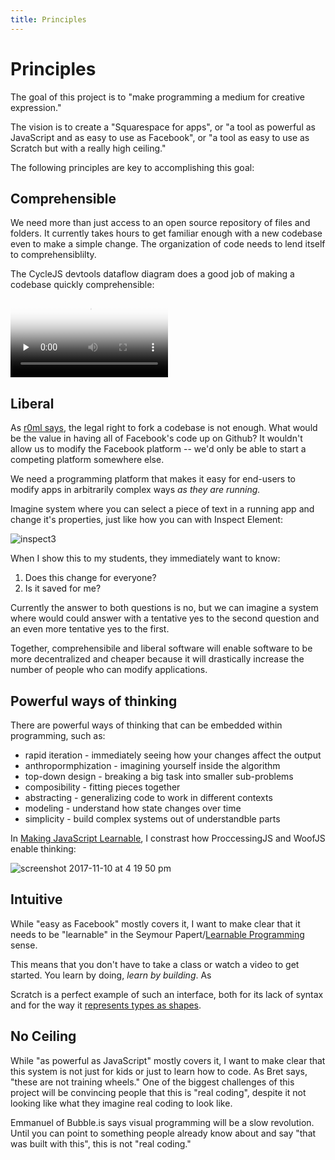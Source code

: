 ```yaml
---
title: Principles
---
```


# Principles

The goal of this project is to "make programming a medium for creative expression."

The vision is to create a "Squarespace for apps", or "a tool as powerful as JavaScript and as easy to use as Facebook", or "a tool as easy to use as Scratch but with a really high ceiling."

The following principles are key to accomplishing this goal:

## Comprehensible

We need more than just access to an open source repository of files and folders. It currently takes hours to get familiar enough with a new codebase even to make a simple change. The organization of code needs to lend itself to comprehensiblilty.

The CycleJS devtools dataflow diagram does a good job of making a codebase quickly comprehensible:

<video preload="none" autoplay loop poster="https://user-images.githubusercontent.com/2288939/32678297-cdd9b3ac-c62f-11e7-8534-861163725b04.png" src="./media/cycle-js-devtools-diagram.mp4" type="video/mp4" style="width:50%"></video>

## Liberal

As [r0ml says](https://lwn.net/Articles/712376/), the legal right to fork a codebase is not enough. What would be the value in having all of Facebook's code up on Github? It wouldn't allow us to modify the Facebook platform -- we'd only be able to start a competing platform somewhere else.

We need a programming platform that makes it easy for end-users to modify apps in arbitrarily complex ways *as they are running.*

Imagine system where you can select a piece of text in a running app and change it's properties, just like how you can with Inspect Element:

![inspect3](https://user-images.githubusercontent.com/2288939/32678093-f9ccd9fe-c62e-11e7-9986-3f9f5bb5e502.gif)

When I show this to my students, they immediately want to know:

1. Does this change for everyone?
2. Is it saved for me?

Currently the answer to both questions is no, but we can imagine a system where would could answer with a tentative yes to the second question and an even more tentative yes to the first.

Together, comprehensibile and liberal software will enable software to be more decentralized and cheaper because it will drastically increase the number of people who can modify applications.

## Powerful ways of thinking

There are powerful ways of thinking that can be embedded within programming, such as:

* rapid iteration - immediately seeing how your changes affect the output
* anthropormphization - imagining yourself inside the algorithm
* top-down design - breaking a big task into smaller sub-problems
* composibility - fitting pieces together
* abstracting - generalizing code to work in different contexts
* modeling - understand how state changes over time
* simplicity - build complex systems out of understandble parts

In [Making JavaScript Learnable](https://medium.com/@stevekrouse/woof-d9adf2110fc6), I constrast how ProccessingJS and WoofJS enable thinking:

![screenshot 2017-11-10 at 4 19 50 pm](https://user-images.githubusercontent.com/2288939/32679070-08b75ba2-c633-11e7-8a15-e6c2711265e2.png)

## Intuitive

While "easy as Facebook" mostly covers it, I want to make clear that it needs to be "learnable" in the Seymour Papert/[Learnable Programming](worrydream.com/LearnableProgramming/) sense.

This means that you don't have to take a class or watch a video to get started. You learn by doing, *learn by building*. As 

Scratch is a perfect example of such an interface, both for its lack of syntax and for the way it [represents types as shapes](https://medium.com/@stevekrouse/types-are-shapes-d6af1e83192f).

## No Ceiling

While "as powerful as JavaScript" mostly covers it, I want to make clear that this system is not just for kids or just to learn how to code. As Bret says, "these are not training wheels." One of the biggest challenges of this project will be convincing people that this is "real coding", despite it not looking like what they imagine real coding to look like. 

Emmanuel of Bubble.is says visual programming will be a slow revolution. Until you can point to something people already know about and say "that was built with this", this is not "real coding."



